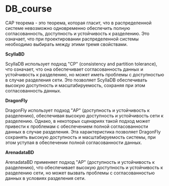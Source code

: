 # DB_course
CAP теорема - это теорема, которая гласит, что в распределенной системе невозможно одновременно обеспечить полную согласованность, доступность и устойчивость к разделению. Это означает, что при проектировании распределенной системы необходимо выбирать между этими тремя свойствами.

**ScyllaBD**

ScyllaDB использует подход "CP" (consistency and partition tolerance), что означает, что она обеспечивает согласованность данных и устойчивость к разделению, но может иметь проблемы с доступностью в случае разделения сети. Это позволяет ScyllaDB обеспечивать высокую доступность и масштабируемость, сохраняя при этом согласованность данных.

**DragonFly**

DragonFly использует подход "AP" (доступность и устойчивость к разделению), обеспечивая высокую доступность и устойчивость сети к разделению. Однако, в некоторых сценариях такой подход может привести к проблемам с обеспечением полной согласованности данных в случае разделения. Эта характеристика позволяет DragonFly сохранять высокую доступность и масштабируемость системы, при этом уступая в обеспечении полной согласованности данных.

**ArenadataBD**

ArenadataBD применяет подход "AP" (доступность и устойчивость к разделению), что обеспечивает высокую доступность и устойчивость к разделению сети, но может вызвать проблемы с согласованностью данных в условиях разделения сети.

